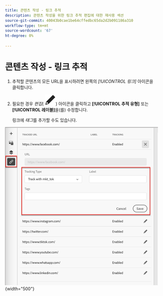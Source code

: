 ```yaml
---
title: 콘텐츠 작성 - 링크 추적
description: 콘텐츠 작성을 위한 링크 추적 편집에 대한 재사용 섹션
source-git-commit: 40043b0cae1be64cffedbc65da2d2b091186a310
workflow-type: tm+mt
source-wordcount: '67'
ht-degree: 0%

---
```


# 콘텐츠 작성 - 링크 추적

1. 추적할 콘텐츠의 모든 URL을 표시하려면 왼쪽의 _[!UICONTROL 링크]_ 아이콘을 클릭합니다.

1. 필요한 경우 _편집_( ![편집 아이콘](../user/assets/do-not-localize/icon-edit.svg)) 아이콘을 클릭하고 **[!UICONTROL 추적 유형]** 또는 **[!UICONTROL 레이블]**&#x200B;을(를) 수정합니다.

   링크에 _태그_&#x200B;를 추가할 수도 있습니다.

![링크 추적에 액세스하려면 편집 아이콘을 클릭합니다](../assets/content-design-shared/visual-designer-links.png){width="500"}